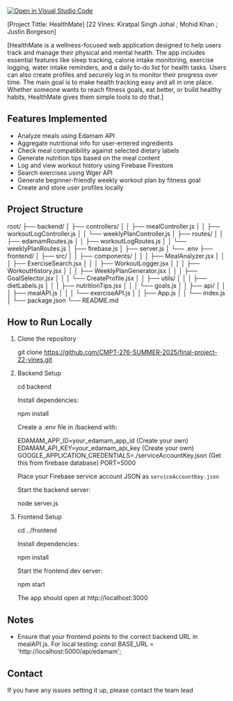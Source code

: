 [![Open in Visual Studio Code](https://classroom.github.com/assets/open-in-vscode-2e0aaae1b6195c2367325f4f02e2d04e9abb55f0b24a779b69b11b9e10269abc.svg)](https://classroom.github.com/online_ide?assignment_repo_id=19722667&assignment_repo_type=AssignmentRepo)

[Project Tittle: HealthMate]
[22 Vines: Kiratpal Singh Johal ; Mohid Khan ; Justin Borgeson]

[HealthMate is a wellness-focused web application designed to help users track and manage their physical and mental health. The app includes essential features like sleep tracking, calorie intake monitoring, exercise logging, water intake reminders, and a daily to-do list for health tasks. Users can also create profiles and securely log in to monitor their progress over time. The main goal is to make health tracking easy and all in one place. Whether someone wants to reach fitness goals, eat better, or build healthy habits, HealthMate gives them simple tools to do that.]

Features Implemented
---------------------
- Analyze meals using Edamam API
- Aggregate nutritional info for user-entered ingredients
- Check meal compatibility against selected dietary labels
- Generate nutrition tips based on the meal content
- Log and view workout history using Firebase Firestore
- Search exercises using Wger API
- Generate beginner-friendly weekly workout plan by fitness goal
- Create and store user profiles locally

Project Structure
------------------
root/
├── backend/
│   ├── controllers/
│   │   ├── mealController.js
│   │   ├── workoutLogController.js
│   │   └── weeklyPlanController.js
│   ├── routes/
│   │   ├── edamamRoutes.js
│   │   ├── workoutLogRoutes.js
│   │   └── weeklyPlanRoutes.js
│   ├── firebase.js
│   ├── server.js
│   └── .env
├── frontend/
│   ├── src/
│   │   ├── components/
│   │   │   ├── MealAnalyzer.jsx
│   │   │   ├── ExerciseSearch.jsx
│   │   │   ├── WorkoutLogger.jsx
│   │   │   ├── WorkoutHistory.jsx
│   │   │   ├── WeeklyPlanGenerator.jsx
│   │   │   ├── GoalSelector.jsx
│   │   │   └── CreateProfile.jsx
│   │   ├── utils/
│   │   │   ├── dietLabels.js
│   │   │   ├── nutritionTips.jsx
│   │   │   └── goals.js
│   │   ├── api/
│   │   │   ├── mealAPI.js
│   │   │   └── exerciseAPI.js
│   │   ├── App.js
│   │   └── index.js
│   └── package.json
└── README.md

How to Run Locally
------------------

1. Clone the repository

    git clone https://github.com/CMPT-276-SUMMER-2025/final-project-22-vines.git

2. Backend Setup

    cd backend

    Install dependencies:

    npm install

    Create a .env file in /backend with:

    EDAMAM_APP_ID=your_edamam_app_id (Create your own)
    EDAMAM_API_KEY=your_edamam_api_key (Create your own)
    GOOGLE_APPLICATION_CREDENTIALS=./serviceAccountKey.json (Get this from firebase database)
    PORT=5000

    Place your Firebase service account JSON as `serviceAccountKey.json`
    
    Start the backend server:

    node server.js

3. Frontend Setup

    cd ../frontend

    Install dependencies:

    npm install

    Start the frontend dev server:

    npm start

    The app should open at http://localhost:3000

Notes
-----
- Ensure that your frontend points to the correct backend URL in mealAPI.js. For local testing:
    const BASE_URL = 'http://localhost:5000/api/edamam';

Contact
--------
If you have any issues setting it up, please contact the team lead
